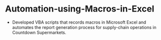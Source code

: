 # Automation-using-Macros-in-Excel
* Developed VBA scripts that records macros in Microsoft Excel and automates the report generation process for supply-chain operations in Countdown Supermarkets.
